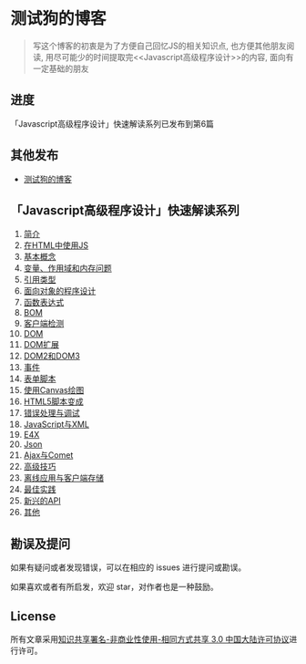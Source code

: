 # 测试狗的博客
> 写这个博客的初衷是为了方便自己回忆JS的相关知识点, 也方便其他朋友阅读, 用尽可能少的时间提取完<<Javascript高级程序设计>>的内容, 面向有一定基础的朋友

## 进度

「Javascript高级程序设计」快速解读系列已发布到第6篇


## 其他发布

* [测试狗的博客](https://thinkerchan.com/categories/Javascript/)


## 「Javascript高级程序设计」快速解读系列
1. [简介](https://github.com/thinkerchan/blog/issues/1)
2. [在HTML中使用JS](https://github.com/thinkerchan/blog/issues/2)
3. [基本概念](https://github.com/thinkerchan/blog/issues/3)
4. [变量、作用域和内存问题](https://github.com/thinkerchan/blog/issues/4)
5. [引用类型](https://github.com/thinkerchan/blog/issues/5)
6. [面向对象的程序设计](#)
7. [函数表达式](#)
8. [BOM](#)
9. [客户端检测](#)
10. [DOM](#)
11. [DOM扩展](#)
12. [DOM2和DOM3](#)
13. [事件](#)
14. [表单脚本](#)
15. [使用Canvas绘图](#)
16. [HTML5脚本变成](#)
17. [错误处理与调试](#)
18. [JavaScript与XML](#)
19. [E4X](#)
20. [Json](#)
21. [Ajax与Comet](#)
22. [高级技巧](#)
23. [离线应用与客户端存储](#)
24. [最佳实践](#)
25. [新兴的API](#)
26. [其他](#)

## 勘误及提问

如果有疑问或者发现错误，可以在相应的 issues 进行提问或勘误。

如果喜欢或者有所启发，欢迎 star，对作者也是一种鼓励。

## License

所有文章采用[知识共享署名-非商业性使用-相同方式共享 3.0 中国大陆许可协议](http://creativecommons.org/licenses/by-nc-sa/3.0/cn/)进行许可。
